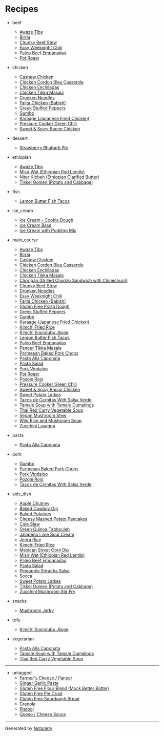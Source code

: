 # Recipes

* beef
  * [Awaze Tibs](recipes/awaze-tibs.md)
  * [Birria](recipes/birria.md)
  * [Chunky Beef Stew](recipes/chunky-beef-stew.md)
  * [Easy Weeknight Chili](recipes/easy-weeknight-chili.md)
  * [Paleo Beef Empanadas](recipes/paleo-beef-empanadas.md)
  * [Pot Roast](recipes/pot-roast.md)

* chicken
  * [Cashew Chicken](recipes/cashew-chicken.md)
  * [Chicken Cordon Bleu Casserole](recipes/chicken-cordon-bleu-casserole.md)
  * [Chicken Enchiladas](recipes/chicken-enchiladas.md)
  * [Chicken Tikka Masala](recipes/chicken-tikka-masala.md)
  * [Drunken Noodles](recipes/drunken-noodles.md)
  * [Fajita Chicken (Babish)](recipes/fajita-chicken-babish.md)
  * [Greek Stuffed Peppers](recipes/greek-stuffed-peppers.md)
  * [Gumbo](recipes/gumbo.md)
  * [Karaage (Japanese Fried Chicken)](recipes/karage-japanese-fried-chicken.md)
  * [Pressure Cooker Green Chili](recipes/pressure-cooker-green-chili.md)
  * [Sweet & Spicy Bacon Chicken](recipes/sweet-spicy-bacon-chicken.md)

* dessert
  * [Strawberry Rhubarb Pie](recipes/strawberry-rhubarb-pie.md)

* ethiopian
  * [Awaze Tibs](recipes/awaze-tibs.md)
  * [Misir Wat (Ethiopian Red Lentils)](recipes/misir-wat-ethiopian-red-lentils.md)
  * [Niter Kibbeh (Ethiopian Clarified Butter)](recipes/niter-kibbeh-ethopian-clarified-butter.md)
  * [TIkkel Gomen (Potato and Cabbage)](recipes/tikkel-gomen.md)

* fish
  * [Lemon Butter Fish Tacos](recipes/lemon-butter-fish-tacos.md)

* ice_cream
  * [Ice Cream - Cookie Dough](recipes/ice-cream-cookie-dough.md)
  * [Ice Cream Base](recipes/ice-cream-base.md)
  * [Ice Cream with Pudding Mix](recipes/ice-cream-pudding.md)

* main_course
  * [Awaze Tibs](recipes/awaze-tibs.md)
  * [Birria](recipes/birria.md)
  * [Cashew Chicken](recipes/cashew-chicken.md)
  * [Chicken Cordon Bleu Casserole](recipes/chicken-cordon-bleu-casserole.md)
  * [Chicken Enchiladas](recipes/chicken-enchiladas.md)
  * [Chicken Tikka Masala](recipes/chicken-tikka-masala.md)
  * [Choripán (Grilled Chorizo Sandwich with Chimichurri)](recipes/choripan-grilled-chorizo-sandwiches.md)
  * [Chunky Beef Stew](recipes/chunky-beef-stew.md)
  * [Drunken Noodles](recipes/drunken-noodles.md)
  * [Easy Weeknight Chili](recipes/easy-weeknight-chili.md)
  * [Fajita Chicken (Babish)](recipes/fajita-chicken-babish.md)
  * [Gluten Free Pizza Dough](recipes/gluten-free-pizza-dough.md)
  * [Greek Stuffed Peppers](recipes/greek-stuffed-peppers.md)
  * [Gumbo](recipes/gumbo.md)
  * [Karaage (Japanese Fried Chicken)](recipes/karage-japanese-fried-chicken.md)
  * [Kimchi Fried Rice](recipes/kimchi-fried-rice.md)
  * [Kimchi Soondubu Jjigae](recipes/kimchi-soondubu-jigae.md)
  * [Lemon Butter Fish Tacos](recipes/lemon-butter-fish-tacos.md)
  * [Paleo Beef Empanadas](recipes/paleo-beef-empanadas.md)
  * [Paneer Tikka Masala](recipes/paneer-tikka-masala.md)
  * [Parmesan Baked Pork Chops](recipes/parmesan-baked-pork-chops.md)
  * [Pasta Alla Caponata](recipes/pasta-alla-caponata.md)
  * [Pasta Salad](recipes/pasta-salad.md)
  * [Pork Vindaloo](recipes/pork-vindaloo.md)
  * [Pot Roast](recipes/pot-roast.md)
  * [Pozole Rojo](recipes/pozole-rojo.md)
  * [Pressure Cooker Green Chili](recipes/pressure-cooker-green-chili.md)
  * [Sweet & Spicy Bacon Chicken](recipes/sweet-spicy-bacon-chicken.md)
  * [Sweet Potato Latkes](recipes/sweet-potato-latkes.md)
  * [Tacos de Carnitas With Salsa Verde](recipes/tacos-de-carnitas.md)
  * [Tamale Soup with Tamale Dumplings](recipes/tamale-soup-with-tamale-dumplings.md)
  * [Thai Red Curry Vegetable Soup](recipes/thai-red-curry-vegetable-soup.md)
  * [Vegan Mushroom Stew](recipes/vegan-mushroom-stew.md)
  * [Wild Rice and Mushroom Soup](recipes/wild-rice-and-mushroom-soup.md)
  * [Zucchini Lasagna](recipes/zucchini-lasagna.md)

* pasta
  * [Pasta Alla Caponata](recipes/pasta-alla-caponata.md)

* pork
  * [Gumbo](recipes/gumbo.md)
  * [Parmesan Baked Pork Chops](recipes/parmesan-baked-pork-chops.md)
  * [Pork Vindaloo](recipes/pork-vindaloo.md)
  * [Pozole Rojo](recipes/pozole-rojo.md)
  * [Tacos de Carnitas With Salsa Verde](recipes/tacos-de-carnitas.md)

* side_dish
  * [Apple Chutney](recipes/apple-chutney.md)
  * [Baked Cowboy Dip](recipes/baked-cowboy-dip.md)
  * [Baked Potatoes](recipes/baked-potatoes.md)
  * [Cheesy Mashed Potato Pancakes](recipes/cheesy-mashed-potato-pancakes.md)
  * [Cole Slaw](recipes/cole-slaw.md)
  * [Green Quinoa Tabbouleh](recipes/green-quinoa-tabbouleh.md)
  * [Jalapeno Lime Sour Cream](recipes/jalapeno-lime-sour-cream.md)
  * [Jeera Rice](recipes/jeera-rice.md)
  * [Kimchi Fried Rice](recipes/kimchi-fried-rice.md)
  * [Mexican Street Corn Dip](recipes/street-corn-dip.md)
  * [Misir Wat (Ethiopian Red Lentils)](recipes/misir-wat-ethiopian-red-lentils.md)
  * [Paleo Beef Empanadas](recipes/paleo-beef-empanadas.md)
  * [Pasta Salad](recipes/pasta-salad.md)
  * [Pineapple Sriracha Salsa](recipes/pineapple-sriracha-salsa.md)
  * [Socca](recipes/socca.md)
  * [Sweet Potato Latkes](recipes/sweet-potato-latkes.md)
  * [TIkkel Gomen (Potato and Cabbage)](recipes/tikkel-gomen.md)
  * [Zucchini Mushroom Stir Fry](recipes/zucchini-mushroom-stir-fry.md)

* snacks
  * [Mushroom Jerky](recipes/mushroom-jerky.md)

* tofu
  * [Kimchi Soondubu Jjigae](recipes/kimchi-soondubu-jigae.md)

* vegetarian
  * [Pasta Alla Caponata](recipes/pasta-alla-caponata.md)
  * [Tamale Soup with Tamale Dumplings](recipes/tamale-soup-with-tamale-dumplings.md)
  * [Thai Red Curry Vegetable Soup](recipes/thai-red-curry-vegetable-soup.md)

---

* untagged
  * [Farmer's Cheese / Paneer](recipes/paneer.md)
  * [Ginger Garlic Paste](recipes/ginger-garlic-paste.md)
  * [Gluten Free Flour Blend (Mock Better Batter)](recipes/gluten-free-flour-blend-mock-better-batter.md)
  * [Gluten Free Pie Crust](recipes/gluten-free-pie-crust.md)
  * [Gluten Free Sourdough Bread](recipes/gluten-free-sourdough-bread.md)
  * [Granola](recipes/granola.md)
  * [Pierogi](recipes/pierogi.md)
  * [Queso / Cheese Sauce](recipes/queso-cheese-sauce.md)

---

Generated by [Notoriety](https://github.com/aoswalt/notoriety)
